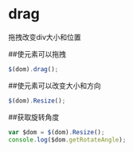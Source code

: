 # drag

拖拽改变div大小和位置

##使元素可以拖拽

```Javascript
$(dom).drag();
```

##使元素可以改变大小和方向


```Javascript
$(dom).Resize();
```

##获取旋转角度

```Javascript
var $dom = $(dom).Resize();
console.log($dom.getRotateAngle);
```
